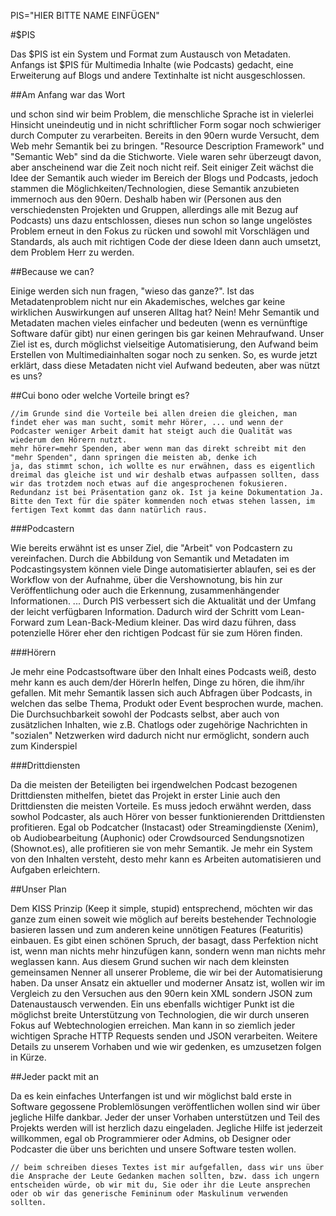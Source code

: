 PIS="HIER BITTE NAME EINFÜGEN"

#$PIS

Das $PIS ist ein System und Format zum Austausch von Metadaten. Anfangs ist $PIS für Multimedia Inhalte (wie Podcasts) gedacht, eine Erweiterung auf Blogs und andere Textinhalte ist nicht ausgeschlossen.

##Am Anfang war das Wort

und schon sind wir beim Problem, die menschliche Sprache ist in vielerlei Hinsicht uneindeutig und in nicht schriftlicher Form sogar noch schwieriger durch Computer zu verarbeiten.
Bereits in den 90ern wurde Versucht, dem Web mehr Semantik bei zu bringen. "Resource Description Framework" und "Semantic Web" sind da die Stichworte. Viele waren sehr überzeugt davon, aber anscheinend war die Zeit noch nicht reif.
Seit einiger Zeit wächst die Idee der Semantik auch wieder im Bereich der Blogs und Podcasts, jedoch stammen die Möglichkeiten/Technologien, diese Semantik anzubieten immernoch aus den 90ern.
Deshalb haben wir (Personen aus den verschiedensten Projekten und Gruppen, allerdings alle mit Bezug auf Podcasts) uns dazu entschlossen, dieses nun schon so lange ungelöstes Problem erneut in den Fokus zu rücken und sowohl mit Vorschlägen und Standards, als auch mit richtigen Code der diese Ideen dann auch umsetzt, dem Problem Herr zu werden.

##Because we can?

Einige werden sich nun fragen, "wieso das ganze?". Ist das Metadatenproblem nicht nur ein Akademisches, welches gar keine wirklichen Auswirkungen auf unseren Alltag hat? Nein! Mehr Semantik und Metadaten machen vieles einfacher und bedeuten (wenn es vernünftige Software dafür gibt) nur einen geringen bis gar keinen Mehraufwand.
Unser Ziel ist es, durch möglichst vielseitige Automatisierung, den Aufwand beim Erstellen von Multimediainhalten sogar noch zu senken.
So, es wurde jetzt erklärt, dass diese Metadaten nicht viel Aufwand bedeuten, aber was nützt es uns?

##Cui bono oder welche Vorteile bringt es?

```
//im Grunde sind die Vorteile bei allen dreien die gleichen, man findet eher was man sucht, somit mehr Hörer, ... und wenn der Podcaster weniger Arbeit damit hat steigt auch die Qualität was wiederum den Hörern nutzt.
mehr hörer=mehr Spenden, aber wenn man das direkt schreibt mit den "mehr Spenden", dann springen die meisten ab, denke ich
ja, das stimmt schon, ich wollte es nur erwähnen, dass es eigentlich dreimal das gleiche ist und wir deshalb etwas aufpassen sollten, dass wir das trotzdem noch etwas auf die angesprochenen fokusieren. Redundanz ist bei Präsentation ganz ok. Ist ja keine Dokumentation Ja. Bitte den Text für die später kommenden noch etwas stehen lassen, im fertigen Text kommt das dann natürlich raus.
```

###Podcastern

Wie bereits erwähnt ist es unser Ziel, die "Arbeit" von Podcastern zu vereinfachen. Durch die Abbildung von Semantik und Metadaten im Podcastingsystem können viele Dinge automatisierter ablaufen, sei es der Workflow von der Aufnahme, über die Vershownotung, bis hin zur Veröffentlichung oder auch die Erkennung, zusammenhängender Informationen.
...
Durch PIS verbessert sich die Aktualität und der Umfang der leicht verfügbaren Information. Dadurch wird der Schritt vom Lean-Forward zum Lean-Back-Medium kleiner. Das wird dazu führen, dass potenzielle Hörer eher den richtigen Podcast für sie zum Hören finden.

###Hörern

Je mehr eine Podcastsoftware über den Inhalt eines Podcasts weiß, desto mehr kann es auch dem/der HörerIn helfen, Dinge zu hören, die ihm/ihr gefallen. Mit mehr Semantik lassen sich auch Abfragen über Podcasts, in welchen das selbe Thema, Produkt oder Event besprochen wurde, machen. 
Die Durchsuchbarkeit sowohl der Podcasts selbst, aber auch von zusätzlichen Inhalten, wie z.B. Chatlogs oder zugehörige Nachrichten in "sozialen" Netzwerken wird dadurch nicht nur ermöglicht, sondern auch zum Kinderspiel

###Drittdiensten

Da die meisten der Beteiligten bei irgendwelchen Podcast bezogenen Drittdiensten mithelfen, bietet das Projekt in erster Linie auch den Drittdiensten die meisten Vorteile. Es muss jedoch erwähnt werden, dass sowhol Podcaster, als auch Hörer von besser funktionierenden Drittdiensten profitieren. Egal ob Podcatcher (Instacast) oder Streamingdienste (Xenim), ob Audiobearbeitung (Auphonic) oder Crowdsourced Sendungsnotizen (Shownot.es), alle profitieren sie von mehr Semantik. Je mehr ein System von den Inhalten versteht, desto mehr kann es Arbeiten automatisieren und Aufgaben erleichtern.

##Unser Plan

Dem KISS Prinzip (Keep it simple, stupid) entsprechend, möchten wir das ganze zum einen soweit wie möglich auf bereits bestehender Technologie basieren lassen und zum anderen keine unnötigen Features (Featuritis) einbauen. 
Es gibt einen schönen Spruch, der basagt, dass Perfektion nicht ist, wenn man nichts mehr hinzufügen kann, sondern wenn man nichts mehr weglassen kann. Aus diesem Grund suchen wir nach dem kleinsten gemeinsamen Nenner all unserer Probleme, die wir bei der Automatisierung haben.
Da unser Ansatz ein aktueller und moderner Ansatz ist, wollen wir im Vergleich zu den Versuchen aus den 90ern kein XML sondern JSON zum Datenaustausch verwenden.
Ein uns ebenfalls wichtiger Punkt ist die möglichst breite Unterstützung von Technologien, die wir durch unseren Fokus auf Webtechnologien erreichen. Man kann in so ziemlich jeder wichtigen Sprache HTTP Requests senden und JSON verarbeiten.
Weitere Details zu unserem Vorhaben und wie wir gedenken, es umzusetzen folgen in Kürze.

##Jeder packt mit an

Da es kein einfaches Unterfangen ist und wir möglichst bald erste in Software gegossene Problemlösungen veröffentlichen wollen sind wir über jegliche Hilfe dankbar.
Jeder der unser Vorhaben unterstützen und Teil des Projekts werden will ist herzlich dazu eingeladen. Jegliche Hilfe ist jederzeit willkommen, egal ob Programmierer oder Admins, ob Designer oder Podcaster die über uns berichten und unsere Software testen wollen.

```
// beim schreiben dieses Textes ist mir aufgefallen, dass wir uns über die Ansprache der Leute Gedanken machen sollten, bzw. dass ich ungern entscheiden würde, ob wir mit du, Sie oder ihr die Leute ansprechen oder ob wir das generische Femininum oder Maskulinum verwenden sollten.
```

